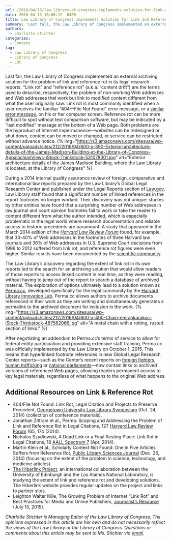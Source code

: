 ```yaml
---
url: /2016/04/13/law-library-of-congress-implements-solution-for-link-and-reference-rot/
date: 2016-04-13 10:00:12 -0400
title: Law Library of Congress Implements Solution for Link and Reference Rot
summary: 'Last fall, the Law Library of Congress implemented an external archiving solution for the problem of link and reference rot in its legal research reports. &ldquo;Link rot&rdquo; and &ldquo;reference rot&rdquo; (a.k.a. &ldquo;content drift&rdquo;) are the terms used to describe, respectively, the problem of non-working Web addresses and Web addresses that work but link to modified'
authors:
  - charlotte-stichter
categories:
  - Content
tag:
  - Law Library of Congress
  - Library of Congress
  - LOC
---
```


Last fall, the Law Library of Congress implemented an external archiving solution for the problem of link and reference rot in its legal research reports. “Link rot” and “reference rot” (a.k.a. “content drift”) are the terms used to describe, respectively, the problem of non-working Web addresses and Web addresses that work but link to modified content different from what the user originally saw. Link rot is most commonly identified when a user receives the familiar “404—File Not Found” error message, or a [similar error message](http://www.webopedia.com/quick_ref/error.asp), on his or her computer screen. Reference rot can be more difficult to spot without text comparison software, but may be indicated by a “last modified” message at the bottom of a Web page. Both problems are the byproduct of Internet impermanence—websites can be redesigned or shut down, content can be moved or changed, or service can be restricted without advance notice. {% img="https://s3.amazonaws.com/sitesusa/wp-content/uploads/sites/212/2016/04/600-x-390-Exterior-architecture-details-of-the-James-Madison-Building-at-the-Library-of-Congress-AppalachianViews-iStock-Thinkstock-531078301.jpg" alt="Exterior architecture details of the James Madison Building, where the Law Library is located, at the Library of Congress" %} 

During a 2014 internal quality assurance review of foreign, comparative and international law reports prepared by the Law Library’s Global Legal Research Center and published under the Legal Reports section of [Law.gov](http://www.gov.gov/law/), Law Library staff found that a significant number of linked references in the report footnotes no longer worked. Their discovery was not unique: studies by other entities have found that a surprising number of Web addresses in law journal and court opinion footnotes fail to work or take the reader to content different from what the author intended, which is especially problematic in the legal world where research documentation and reliable access to historic precedents are paramount. A study that appeared in the March 2014 edition of the _[Harvard Law Review Forum](http://harvardlawreview.org/2014/03/perma-scoping-and-addressing-the-problem-of-link-and-reference-rot-in-legal-citations/)_ found, for example, that 33-40% of Web addresses in the footnotes of three Harvard law journals and 36% of Web addresses in U.S. Supreme Court decisions from 1996 to 2012 suffered from link rot, and reference rot figures were even higher. Similar results have been documented by the [scientific community](http://journals.plos.org/plosone/article?id=10.1371/journal.pone.0115253).

The Law Library’s discovery regarding the extent of link rot in its own reports led to the search for an archiving solution that would allow readers of those reports to access linked content in real time, as they were reading, without having to jump out of the report to search a database of archived material. The exploration of options ultimately lead to a solution known as [Perma.cc](https://perma.cc/), developed specifically for the legal community by the [Harvard Library Innovation Lab](http://librarylab.law.harvard.edu/). Perma.cc allows authors to archive documents referenced in their work as they are writing and simultaneously generates a permalink to the archived document for inclusion in the work. {% img="https://s3.amazonaws.com/sitesusa/wp-content/uploads/sites/212/2016/04/600-x-400-Chain-emrahkarakoc-iStock-Thinkstock-487562066.jpg" alt="A metal chain with a rotting, rusted section of links." %} 

After negotiating an addendum to Perma.cc’s terms of service to allow for federal entity participation and providing extensive staff training, Perma.cc was officially implemented by the Law Library on October 1, 2015. This means that hyperlinked footnote references in new Global Legal Research Center reports—such as the Center’s recent reports on [foreign fighters](http://www.gov.gov/law/help/foreign-fighters/treatment-of-foreign-fighters.pdf), [human trafficking](http://www.gov.gov/law/help/human-trafficking/human-trafficking.pdf) or [national parliaments](http://www.gov.gov/law/help/national-parliaments/national-parliaments.pdf)—now contain links to archived versions of referenced Web pages, allowing readers permanent access to key legal materials, regardless of what happens to the original Web address.

## Additional Resources on Link & Reference Rot

  * 404/File Not Found: Link Rot, Legal Citation and Projects to Preserve Precedent, [Georgetown University Law Library Symposium](http://www.law.georgetown.edu/library/404/404-readings.cfm) (Oct. 24, 2014) (collection of conference materials).
  * Jonathan Zittrain et al., Perma: Scoping and Addressing the Problem of Link and Reference Rot in Legal Citations, 127 [Harvard Law Review Forum](http://harvardlawreview.org/2014/03/perma-scoping-and-addressing-the-problem-of-link-and-reference-rot-in-legal-citations/) 165, 174 (2014).
  * Nicholas Szydlowski, A Dead Link or a Final Resting Place: Link Rot in Legal Citations, 18 [AALL Spectrum 7](http://www.aallnet.org/mm/Publications/spectrum/Archives/Vol-18/No-6/dead-link.pdf) (Apr. 2014).
  * Martin Klein et al., Scholarly Context Not Found: One in Five Articles Suffers from Reference Rot, [Public Library Sciences Journal](http://journals.plos.org/plosone/article?id=10.1371/journal.pone.0115253) (Dec. 26, 2014) (focusing on the extent of the problem in science, technology, and medicine articles).
  * [The Hiberlink Project](http://hiberlink.org/), an international collaboration between the University of Edinburgh and the Los Alamos National Laboratory, is studying the extent of link and reference rot and developing solutions. The Hiberlink website provides regular updates on the project and links to partner sites.
  * Leighton Walter Kille, The Growing Problem of Internet “Link Rot” and Best Practices for Media and Online Publishers, [Journalist’s Resource](http://journalistsresource.org/wp-content/uploads/2015/07/Journalists-Resource-linking-best-practices.pdf) (July 15, 2015).

_Charlotte Stichter is Managing Editor of the Law Library of Congress. The opinions expressed in this article are her own and do not necessarily reflect the views of the Law Library or the Library of Congress. Questions or comments about this article may be sent to Ms. Stichter via [email](mailto:perma@loc.gov)._